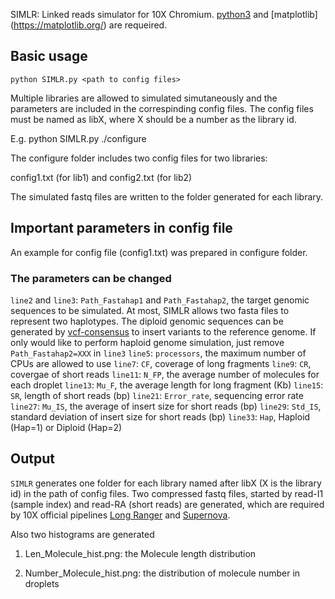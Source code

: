 SIMLR: Linked reads simulator for 10X Chromium. 
[python3](https://www.python.org/downloads/source/) and [matplotlib] (https://matplotlib.org/) are requeired.
## Basic usage
`python SIMLR.py <path to config files>`

Multiple libraries are allowed to simulated simutaneously and the parameters are included in the correspinding config files. The config files must be named as libX, where X should be a number as the library id.

E.g. python SIMLR.py ./configure

The configure folder includes two config files for two libraries:

config1.txt (for lib1) and config2.txt (for lib2)

The simulated fastq files are written to the folder generated for each
library.
## Important parameters in config file
An example for config file (config1.txt) was prepared in configure folder.
### The parameters can be changed
`line2` and `line3`: `Path_Fastahap1` and `Path_Fastahap2`, the target genomic sequences to be simulated. At most, SIMLR allows two fasta files to represent two haplotypes. The diploid genomic sequences can be generated by [vcf-consensus](https://vcftools.github.io/perl_module.html) to insert variants to the reference genome. If only would like to perform haploid genome simulation, just remove `Path_Fastahap2=XXX` in `line3` 
`line5`: `processors`, the maximum number of CPUs are allowed to use
`line7`: `CF`, coverage of long fragments
`line9`: `CR`, covergae of short reads
`line11`: `N_FP`, the average number of molecules for each droplet
`line13`: `Mu_F`, the average length for long fragment (Kb)
`line15`: `SR`, length of short reads (bp)
`line21`: `Error_rate`, sequencing error rate
`line27`: `Mu_IS`, the average of insert size for short reads (bp)
`line29`: `Std_IS`, standard deviation of insert size for short reads (bp)
`line33`: `Hap`, Haploid (Hap=1) or Diploid (Hap=2)
## Output
`SIMLR` generates one folder for each library named after libX (X is the library id) in the path of config files. Two compressed fastq files, started by read-I1 (sample index) and read-RA (short reads) are generated, which are required by 10X official pipelines [Long Ranger](https://support.10xgenomics.com/genome-exome/software/pipelines/latest/what-is-long-ranger) and [Supernova](https://support.10xgenomics.com/de-novo-assembly/software/overview/welcome).

Also two histograms are generated

1. Len_Molecule_hist.png: the Molecule length distribution 

2. Number_Molecule_hist.png: the distribution of molecule number in droplets
